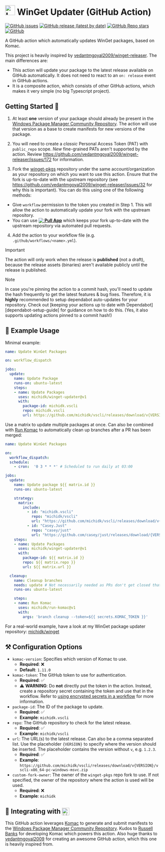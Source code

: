 <h1> <img src="https://rawcdn.githack.com/michidk/winget-updater/7ef56d9c40feb29e1592c0bf6c65eb1af3e77d4e/.github/images/github-actions-logo.png" width="32" height="32" alt="Logo" /> WinGet Updater (GitHub Action) </h1>

[![GitHub issues][github-issues-badge]](https://github.com/michidk/winget-updater/issues)
[![GitHub release (latest by date)][github-release-badge]](https://github.com/michidk/winget-updater/releases)
[![GitHub Repo stars][github-repo-stars-badge]](https://github.com/michidk/winget-updater/stargazers)
[![GitHub][github-license-badge]](https://github.com/michidk/winget-updater?tab=MIT-1-ov-file#readme)

A GitHub action which automatically updates WinGet packages, based on Komac.

This project is heavily inspired by [vedantmgoyal2009/winget-releaser][inspiration].
The main differences are:

- This action will update your package to the latest release available on GitHub automatically. It does not need to react to an `on: release` event in GitHub actions.
- It is a composite action, which consists of other GitHub actions, which makes it very simple (no big Typescript project).

## Getting Started 🚀

1. At least **one** version of your package should already be present in the [Windows Package Manager Community Repository][winget-pkgs-repo]. The action will use that version as a base to create manifests for new versions of the package.

2. You will need to create a _classic_ Personal Access Token (PAT) with `public_repo` scope. _New_ fine-grained PATs aren't supported by the action. Review https://github.com/vedantmgoyal2009/winget-releaser/issues/172 for information.

3. Fork the [winget-pkgs][winget-pkgs-repo] repository under the same account/organization as your repository on which you want to use this action. Ensure that the fork is up-to-date with the upstream repository (see https://github.com/vedantmgoyal2009/winget-releaser/issues/32 for why this is important). You can do this using one of the following methods:

- Give `workflow` permission to the token you created in Step 1. This will allow the action to automatically update your
  fork with the upstream repository.
- You can use **[<img src="https://rawcdn.githack.com/michidk/winget-updater/5f0ac42a26dc328ef5f464240305ca5b05774866/.github/images/pull-app-logo.svg" valign="bottom"/> Pull App][pull-app-auto-update-forks]** which keeps your fork up-to-date with the upstream repository via automated pull requests.

4. Add the action to your workflow file (e.g. `.github/workflows/<name>.yml`).

> [!IMPORTANT]
> The action will only work when the release is **published** (not a draft), because the release assets (binaries) aren't available publicly until the release is published.

> [!NOTE]
> In case you're pinning the action to a commit hash, you'll need to update the hash frequently to get the latest features & bug fixes. Therefore, it is **highly** recommended to setup dependabot auto-updates for your repository. Check out [keeping your actions up to date with Dependabot][dependabot-setup-guide] for guidance on how to do this. (Yes, it also supports updating actions pinned to a commit hash!)

## 📖 Example Usage

Minimal example:

```yaml
name: Update WinGet Packages

on: workflow_dispatch

jobs:
  update:
    name: Update Package
    runs-on: ubuntu-latest
    steps:
    - name: Update Packages
      uses: michidk/winget-updater@v1
      with:
        package-id: michidk.vscli
        repo: michidk.vscli
        url: https://github.com/michidk/vscli/releases/download/v{VERSION}/vscli-x86_64-pc-windows-msvc.zip
```

Use a matrix to update multiple packages at once. Can also be combined with [Run Komac][run-komac-action] to automatically clean up branches after a PR has been merged:

```yaml
name: Update WinGet Packages

on:
  workflow_dispatch:
  schedule:
    - cron:  '0 3 * * *' # Scheduled to run daily at 03:00

jobs:
  update:
    name: Update package ${{ matrix.id }}
    runs-on: ubuntu-latest

    strategy:
      matrix:
        include:
          - id: "michidk.vscli"
            repo: "michidk/vscli"
            url: "https://github.com/michidk/vscli/releases/download/v{VERSION}/vscli-x86_64-pc-windows-msvc.zip"
          - id: "Casey.Just"
            repo: "casey/just"
            url: "https://github.com/casey/just/releases/download/{VERSION}/just-{VERSION}-x86_64-pc-windows-msvc.zip"
    steps:
    - name: Update Packages
      uses: michidk/winget-updater@v1
      with:
        package-id: ${{ matrix.id }}
        repo: ${{ matrix.repo }}
        url: ${{ matrix.url }}

  cleanup:
    name: Cleanup branches
    needs: update # Not necessarily needed as PRs don't get closed that quick but still nice to have it in order
    runs-on: ubuntu-latest

    steps:
    - name: Run Komac
      uses: michidk/run-komac@v1
      with:
        args: 'branch cleanup --token=${{ secrets.KOMAC_TOKEN }}'
```

For a real-world example, have a look at my WinGet package updater repository: [michidk/winget][michidk-winget-repo]

## ⚒️ Configuration Options

- `komac-version`: Specifies which version of Komac to use.
  - **Required**: ❌
  - **Default**: `1.11.0`
- `komac-token`: The GitHub token to use for authentication.
  - **Required**: ✅
  - ⚠ **WARNING**: Do **not** directly put the token in the action. Instead, create a repository secret containing the token and use that in the workflow. Refer to [using encrypted secrets in a workflow][gh-encrypted-secrets] for more information.
- `package-id`: The ID of the package to update.
  - **Required**: ✅
  - **Example**: `michidk.vscli`
- `repo`: The GitHub repository to check for the latest release.
  - **Required**: ✅
  - **Example**: `michidk/vscli`
- `url`: The URL(s) to the latest release. Can also be a comma separated list. Use the placeholder `{VERSION}` to specify where the version should be inserted. The placeholder contains the version without `v`, e.g. `1.2.3`.
  - **Required**: ✅
  - **Example**: `https://github.com/michidk/vscli/releases/download/v{VERSION}/vscli-x86_64-pc-windows-msvc.zip`
- `custom-fork-owner`: The owner of the `winget-pkgs` repo fork to use. If not specified, the owner of the repository where the action is used will be used.
  - **Required**: ❌
  - **Example**: `michidk`

<h2> 🚀 Integrating with <a href="https://github.com/russellbanks/Komac"> <img src="https://rawcdn.githack.com/michidk/winget-updater/7ef56d9c40feb29e1592c0bf6c65eb1af3e77d4e/.github/images/komac-logo.svg" height="24px" style="vertical-align:bottom" alt="Komac logo" /> </a></h2>

This GitHub action leverages [Komac][komac-repo] to generate and submit manifests to the [Windows Package Manager Community Repository][winget-pkgs-repo]. Kudos to [Russell Banks][russellbanks-github] for developing Komac which powers this action.
Also huge thanks to [vedantmgoyal2009][inspiration-github] for creating an awesome GitHub action, which this one is heavily inspired from.

[github-issues-badge]: https://img.shields.io/github/issues/michidk/winget-updater?logo=target
[github-release-badge]: https://img.shields.io/github/v/release/michidk/winget-updater?logo=github
[github-repo-stars-badge]: https://img.shields.io/github/stars/michidk/winget-updater?logo=githubsponsors
[github-license-badge]: https://img.shields.io/github/license/michidk/winget-updater?logo=gnu
[winget-pkgs-repo]: https://github.com/microsoft/winget-pkgs
[komac-repo]: https://github.com/russellbanks/komac
[run-komac-action]: https://github.com/michidk/run-komac
[michidk-winget-repo]: https://github.com/michidk/winget
[inspiration]: https://github.com/vedantmgoyal2009/winget-releaser
[inspiration-github]: https://github.com/vedantmgoyal2009
[russellbanks-github]: https://github.com/russellbanks
[pull-app-auto-update-forks]: https://github.com/wei/pull
[gh-encrypted-secrets]: https://docs.github.com/en/actions/security-guides/encrypted-secrets#using-encrypted-secrets-in-a-workflow
